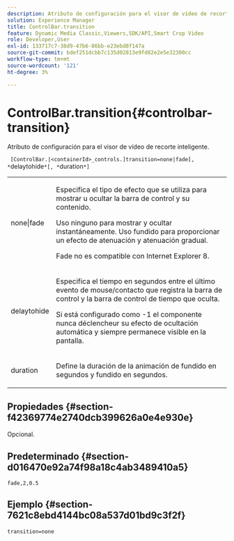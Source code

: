 ```yaml
---
description: Atributo de configuración para el visor de vídeo de recorte inteligente.
solution: Experience Manager
title: ControlBar.transition
feature: Dynamic Media Classic,Viewers,SDK/API,Smart Crop Video
role: Developer,User
exl-id: 133717c7-38d9-47b6-86bb-e23ebd8f147a
source-git-commit: bdef251dcbb7c135d02813e9fd82e2e5e32300cc
workflow-type: tm+mt
source-wordcount: '121'
ht-degree: 3%

---
```


# ControlBar.transition{#controlbar-transition}

Atributo de configuración para el visor de vídeo de recorte inteligente.

` [ControlBar.|<containerId>_controls.]transition=none|fade[, *`delaytohide`*[, *`duration`*]`

<table id="table_C616483932C2482CA9794DDD7313FD7C"> 
 <tbody> 
  <tr> 
   <td colname="col1"> <p> <span class="codeph"> none|fade</span> </p> </td> 
   <td colname="col2"> <p> Especifica el tipo de efecto que se utiliza para mostrar u ocultar la barra de control y su contenido. </p> <p>Uso <span class="codeph"> ninguno</span> para mostrar y ocultar instantáneamente. Uso <span class="codeph"> fundido</span> para proporcionar un efecto de atenuación y atenuación gradual. </p> <p>Fade no es compatible con Internet Explorer 8. </p> </td> 
  </tr> 
  <tr> 
   <td colname="col1"> <p> <span class="codeph"> <span class="varname"> delaytohide</span> </span> </p> </td> 
   <td colname="col2"> <p>Especifica el tiempo en segundos entre el último evento de mouse/contacto que registra la barra de control y la barra de control de tiempo que oculta. </p> <p> Si está configurado como <span class="codeph"> -1</span> el componente nunca déclencheur su efecto de ocultación automática y siempre permanece visible en la pantalla. </p> </td> 
  </tr> 
  <tr> 
   <td colname="col1"> <p> <span class="codeph"> <span class="varname"> duration</span> </span> </p> </td> 
   <td colname="col2"> <p>Define la duración de la animación de fundido en segundos y fundido en segundos. </p> </td> 
  </tr> 
 </tbody> 
</table>

## Propiedades {#section-f42369774e2740dcb399626a0e4e930e}

Opcional.

## Predeterminado {#section-d016470e92a74f98a18c4ab3489410a5}

`fade,2,0.5`

## Ejemplo {#section-7621c8ebd4144bc08a537d01bd9c3f2f}

```
transition=none
```
